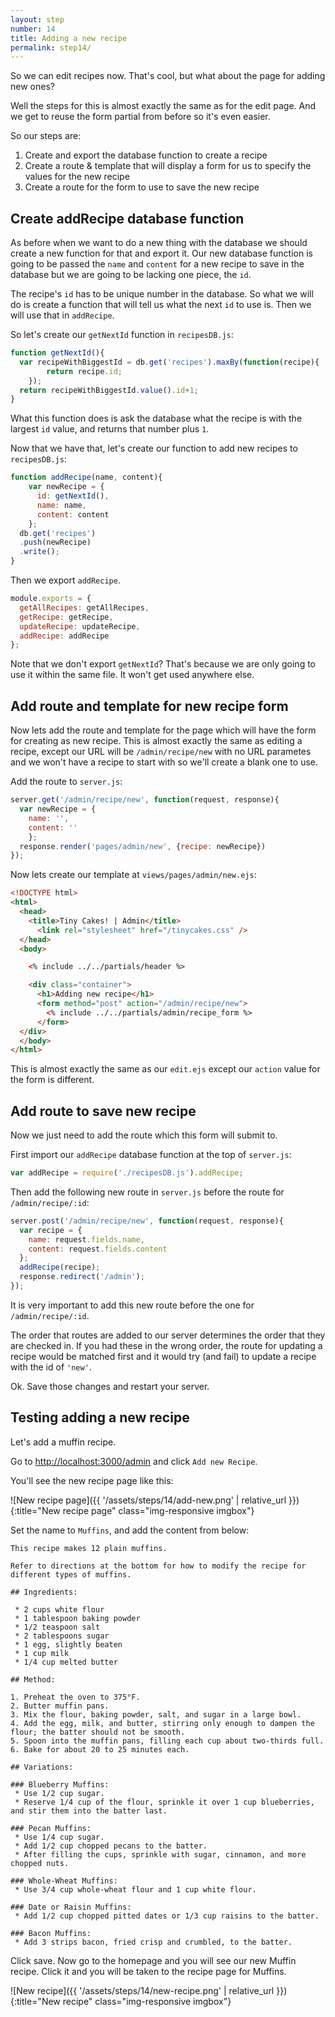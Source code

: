 ```yaml
---
layout: step
number: 14
title: Adding a new recipe
permalink: step14/
---
```


So we can edit recipes now.  That's cool, but what about the page for adding new ones?

Well the steps for this is almost exactly the same as for the edit page.  And we get to reuse the form partial from before so it's even easier.

So our steps are:

1. Create and export the database function to create a recipe
2. Create a route & template that will display a form for us to specify the values for the new recipe
3. Create a route for the form to use to save the new recipe

## Create addRecipe database function

As before when we want to do a new thing with the database we should create a new function for that and export it.  Our new database function is going to be passed the `name` and `content` for a new recipe to save in the database but we are going to be lacking one piece, the `id`.  

The recipe's `id` has to be unique number in the database.  So what we will do is create a function that will tell us what the next `id` to use is.  Then we will use that in `addRecipe`.

So let's create our `getNextId` function in `recipesDB.js`:

```javascript
function getNextId(){
  var recipeWithBiggestId = db.get('recipes').maxBy(function(recipe){ 
		return recipe.id; 
	});
  return recipeWithBiggestId.value().id+1;
}
```
What this function does is ask the database what the recipe is with the largest `id` value, and returns that number plus `1`.

Now that we have that, let's create our function to add new recipes to `recipesDB.js`:

```javascript
function addRecipe(name, content){
	var newRecipe = { 
	  id: getNextId(), 
	  name: name, 
	  content: content 
	};
  db.get('recipes')
  .push(newRecipe)
  .write();
}
```

Then we export `addRecipe`.

```javascript
module.exports = {
  getAllRecipes: getAllRecipes,
  getRecipe: getRecipe,
  updateRecipe: updateRecipe,
  addRecipe: addRecipe
};
```

Note that we don't export `getNextId`?  That's because we are only going to use it within the same file.  It won't get used anywhere else.

## Add route and template for new recipe form

Now lets add the route and template for the page which will have the form for creating as new recipe.  This is almost exactly the same as editing a recipe, except our URL will be `/admin/recipe/new` with no URL parametes and we won't have a recipe to start with so we'll create a blank one to use.

Add the route to `server.js`:

```javascript
server.get('/admin/recipe/new', function(request, response){
  var newRecipe = {
	name: '',
	content: ''
	};
  response.render('pages/admin/new', {recipe: newRecipe})
});
```

Now lets create our template at `views/pages/admin/new.ejs`:

```html
<!DOCTYPE html>
<html>
  <head>
    <title>Tiny Cakes! | Admin</title>
      <link rel="stylesheet" href="/tinycakes.css" />
  </head>
  <body>

    <% include ../../partials/header %>

    <div class="container">
      <h1>Adding new recipe</h1>
      <form method="post" action="/admin/recipe/new">
        <% include ../../partials/admin/recipe_form %>
      </form>
  </div>
  </body>
</html>
```

This is almost exactly the same as our `edit.ejs` except our `action` value for the form is different.

## Add route to save new recipe

Now we just need to add the route which this form will submit to.

First import our `addRecipe` database function at the top of `server.js`:

```javascript
var addRecipe = require('./recipesDB.js').addRecipe;
```

Then add the following new route in `server.js` before the route for `/admin/recipe/:id`:

```javascript
server.post('/admin/recipe/new', function(request, response){
  var recipe = {
    name: request.fields.name,
    content: request.fields.content
  };
  addRecipe(recipe);
  response.redirect('/admin');
});
```

It is very important to add this new route before the one for `/admin/recipe/:id`.

The order that routes are added to our server determines the order that they are checked in.  If you had these in the wrong order, the route for updating a recipe would be matched first and it would try (and fail) to update a recipe with the id of `'new'`.

Ok.  Save those changes and restart your server.

## Testing adding a new recipe

Let's add a muffin recipe.

Go to <http://localhost:3000/admin> and click `Add new Recipe`.

You'll see the new recipe page like this:

![New recipe page]({{ '/assets/steps/14/add-new.png' | relative_url }}){:title="New recipe page" class="img-responsive imgbox"}


Set the name to `Muffins`, and add the content from below:

```
This recipe makes 12 plain muffins.  

Refer to directions at the bottom for how to modify the recipe for different types of muffins.

## Ingredients:

 * 2 cups white flour
 * 1 tablespoon baking powder
 * 1/2 teaspoon salt
 * 2 tablespoons sugar
 * 1 egg, slightly beaten
 * 1 cup milk
 * 1/4 cup melted butter

## Method:

1. Preheat the oven to 375°F.
2. Butter muffin pans.
3. Mix the flour, baking powder, salt, and sugar in a large bowl.
4. Add the egg, milk, and butter, stirring only enough to dampen the flour; the batter should not be smooth.
5. Spoon into the muffin pans, filling each cup about two-thirds full.
6. Bake for about 20 to 25 minutes each.

## Variations:

### Blueberry Muffins:
 * Use 1/2 cup sugar.
 * Reserve 1/4 cup of the flour, sprinkle it over 1 cup blueberries, and stir them into the batter last.

### Pecan Muffins:
 * Use 1/4 cup sugar.
 * Add 1/2 cup chopped pecans to the batter.
 * After filling the cups, sprinkle with sugar, cinnamon, and more chopped nuts.

### Whole-Wheat Muffins:
 * Use 3/4 cup whole-wheat flour and 1 cup white flour.

### Date or Raisin Muffins:
 * Add 1/2 cup chopped pitted dates or 1/3 cup raisins to the batter.

### Bacon Muffins:
 * Add 3 strips bacon, fried crisp and crumbled, to the batter.
```

Click save.  Now go to the homepage and you will see our new Muffin recipe.  Click it and you will be taken to the recipe page for Muffins.

![New recipe]({{ '/assets/steps/14/new-recipe.png' | relative_url }}){:title="New recipe" class="img-responsive imgbox"}
